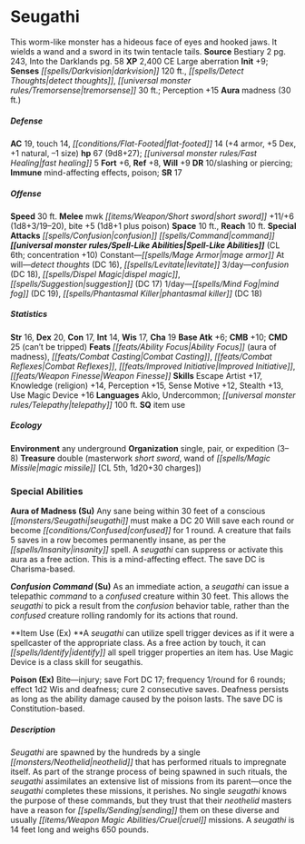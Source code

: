 ﻿---
cssclass: [monsters]
title1: Seugathi
desc_short: This worm-like monster has a hideous face of eyes and hooked jaws. It
  wields a wand and a sword in its twin tentacle tails.
title2: Seugathi
CR: 6
sources:
- name: Bestiary 2
  page: 243
  link: http://paizo.com/pathfinderRPG/v5748btpy8hif
- name: Into the Darklands
  page: 58
  link: http://paizo.com/store/downloads/pathfinder/pathfinderChronicles/35E/v5748btpy85ej
XP: 2400
alignment: CE
size: Large
type: aberration
initiative:
  bonus: 9
senses:
  darkvision: 120
  detect thoughts: true
  tremorsense: 30
auras:
- name: madness
  radius: 30
AC:
  AC: 19
  touch: 14
  flat_footed: 14
  components:
    armor: 4
    dex: 5
    natural: 1
    size: -1
HP:
  HP: 67
  long: 9d8+27
  fast_healing: 5
saves:
  fort: 6
  ref: 8
  will: 9
DR:
- amount: 10
  weakness: slashing or piercing
immunities:
- mind-affecting effects
- poison
SR: 17
speeds:
  base: 30
attacks:
  melee:
  - - text: mwk short sword +11/+6 (1d8+3/19-20)
      entries:
      - - damage: 1d8+3
          crit_range: 19-20
      attack: mwk short sword
      bonus:
      - 11
      - 6
    - text: bite +5 (1d8+1 plus poison)
      entries:
      - - damage: 1d8+1
        - effect: poison
      attack: bite
      bonus:
      - 5
  special:
  - confusion command
space: 10
reach: 10
spell_like_abilities:
  entries:
  - name: mage armor
    source: default
    freq: Constant
  - name: detect thoughts
    source: default
    freq: At will
    DC: 16
  - name: levitate
    source: default
    freq: At will
  - name: confusion
    source: default
    freq: 3/day
    DC: 18
  - name: dispel magic
    source: default
    freq: 3/day
  - name: suggestion
    source: default
    freq: 3/day
    DC: 17
  - name: mind fog
    source: default
    freq: 1/day
    DC: 19
  - name: phantasmal killer
    source: default
    freq: 1/day
    DC: 18
  sources:
  - name: default
    CL: 6
    concentration: 10
ability_scores:
  STR: 16
  DEX: 20
  CON: 17
  INT: 14
  WIS: 17
  CHA: 19
BAB: 6
CMB: 10
CMD: 25
CMD_other: can't be tripped
feats:
- name: Ability Focus (aura of madness)
- name: Combat Casting
- name: Combat Reflexes
- name: Improved Initiative
- name: Weapon Finesse
skills:
  Escape Artist: 17
  Knowledge (religion): 14
  Perception: 15
  Sense Motive: 12
  Stealth: 13
  Use Magic Device: 16
languages:
- Aklo
- Undercommon
- telepathy 100 ft.
special_qualities:
- item use
ecology:
  environment: any underground
  organization: single, pair, or expedition (3-8)
  treasure_type: double
  treasure:
  - masterwork short sword
  - wand of magic missile [CL 5th, 1d20+30 charges]
special_abilities:
  Aura of Madness (Su): Any sane being within 30 feet of a conscious seugathi must
    make a DC 20 Will save each round or become confused for 1 round. A creature that
    fails 5 saves in a row becomes permanently insane, as per the insanity spell.
    A seugathi can suppress or activate this aura as a free action. This is a mind-affecting
    effect. The save DC is Charisma-based.
  Confusion Command (Su): As an immediate action, a seugathi can issue a telepathic
    command to a confused creature within 30 feet. This allows the seugathi to pick
    a result from the confusion behavior table, rather than the confused creature
    rolling randomly for its actions that round.
  Item Use (Ex): A seugathi can utilize spell trigger devices as if it were a spellcaster
    of the appropriate class. As a free action by touch, it can identify all spell
    trigger properties an item has. Use Magic Device is a class skill for seugathis.
  Poison (Ex): Bite-injury; save Fort DC 17; frequency 1/round for 6 rounds; effect
    1d2 Wis and deafness; cure 2 consecutive saves. Deafness persists as long as the
    ability damage caused by the poison lasts. The save DC is Constitution-based.
desc_long: Seugathi are spawned by the hundreds by a single neothelid that has performed
  rituals to impregnate itself. As part of the strange process of being spawned in
  such rituals, the seugathi assimilates an extensive list of missions from its parent-once
  the seugathi completes these missions, it perishes. No single seugathi knows the
  purpose of these commands, but they trust that their neothelid masters have a reason
  for sending them on these diverse and usually cruel missions. A seugathi is 14 feet
  long and weighs 650 pounds.

---

# Seugathi
This worm-like monster has a hideous face of eyes and hooked jaws. It wields a wand and a sword in its twin tentacle tails.
**Source** Bestiary 2 pg. 243, Into the Darklands pg. 58
**XP** 2,400
CE Large aberration
**Init** +9; **Senses** _[[spells/Darkvision|darkvision]]_ 120 ft., _[[spells/Detect Thoughts|detect thoughts]]_, _[[universal monster rules/Tremorsense|tremorsense]]_ 30 ft.; Perception +15
**Aura** madness (30 ft.)

##### Defense

**AC** 19, touch 14, _[[conditions/Flat-Footed|flat-footed]]_ 14 (+4 armor, +5 Dex, +1 natural, –1 size)
**hp** 67 (9d8+27); _[[universal monster rules/Fast Healing|fast healing]]_ 5
**Fort** +6, **Ref** +8, **Will** +9
**DR** 10/slashing or piercing; **Immune** mind-affecting effects, poison; **SR** 17

##### Offense
**Speed** 30 ft.
**Melee** mwk _[[items/Weapon/Short sword|short sword]]_ +11/+6 (1d8+3/19–20), bite +5 (1d8+1 plus poison)
**Space** 10 ft., **Reach** 10 ft.
**Special Attacks** _[[spells/Confusion|confusion]]_ _[[spells/Command|command]]_
**_[[universal monster rules/Spell-Like Abilities|Spell-Like Abilities]]_** (CL 6th; concentration +10)
Constant—_[[spells/Mage Armor|mage armor]]_
At will—_detect thoughts_ (DC 16), _[[spells/Levitate|levitate]]_
3/day—_confusion_ (DC 18), _[[spells/Dispel Magic|dispel magic]]_, _[[spells/Suggestion|suggestion]]_ (DC 17)
1/day—_[[spells/Mind Fog|mind fog]]_ (DC 19), _[[spells/Phantasmal Killer|phantasmal killer]]_ (DC 18)

##### Statistics
**Str** 16, **Dex** 20, **Con** 17, **Int** 14, **Wis** 17, **Cha** 19
**Base Atk** +6; **CMB** +10; **CMD** 25 (can’t be tripped)
**Feats** _[[feats/Ability Focus|Ability Focus]]_ (aura of madness), _[[feats/Combat Casting|Combat Casting]]_, _[[feats/Combat Reflexes|Combat Reflexes]]_, _[[feats/Improved Initiative|Improved Initiative]]_, _[[feats/Weapon Finesse|Weapon Finesse]]_
**Skills** Escape Artist +17, Knowledge (religion) +14, Perception +15, Sense Motive +12, Stealth +13, Use Magic Device +16
**Languages** Aklo, Undercommon; _[[universal monster rules/Telepathy|telepathy]]_ 100 ft.
**SQ** item use

##### Ecology

**Environment** any underground
**Organization** single, pair, or expedition (3–8)
**Treasure** double (masterwork _short sword_, wand of _[[spells/Magic Missile|magic missile]]_ [CL 5th, 1d20+30 charges])

### Special Abilities

**Aura of Madness (Su)** Any sane being within 30 feet of a conscious _[[monsters/Seugathi|seugathi]]_ must make a DC 20 Will save each round or become _[[conditions/Confused|confused]]_ for 1 round. A creature that fails 5 saves in a row becomes permanently insane, as per the _[[spells/Insanity|insanity]]_ spell. A _seugathi_ can suppress or activate this aura as a free action. This is a mind-affecting effect. The save DC is Charisma-based.

**_Confusion_ _Command_ (Su)** As an immediate action, a _seugathi_ can issue a telepathic _command_ to a _confused_ creature within 30 feet. This allows the _seugathi_ to pick a result from the _confusion_ behavior table, rather than the _confused_ creature rolling randomly for its actions that round.

**Item Use (Ex) **A _seugathi_ can utilize spell trigger devices as if it were a spellcaster of the appropriate class. As a free action by touch, it can _[[spells/Identify|identify]]_ all spell trigger properties an item has. Use Magic Device is a class skill for seugathis.

**Poison (Ex)** Bite—injury; save Fort DC 17; frequency 1/round for 6 rounds; effect 1d2 Wis and deafness; cure 2 consecutive saves. Deafness persists as long as the ability damage caused by the poison lasts. The save DC is Constitution-based.

##### Description

_Seugathi_ are spawned by the hundreds by a single _[[monsters/Neothelid|neothelid]]_ that has performed rituals to impregnate itself. As part of the strange process of being spawned in such rituals, the _seugathi_ assimilates an extensive list of missions from its parent—once the _seugathi_ completes these missions, it perishes. No single _seugathi_ knows the purpose of these commands, but they trust that their _neothelid_ masters have a reason for _[[spells/Sending|sending]]_ them on these diverse and usually _[[items/Weapon Magic Abilities/Cruel|cruel]]_ missions. A _seugathi_ is 14 feet long and weighs 650 pounds.